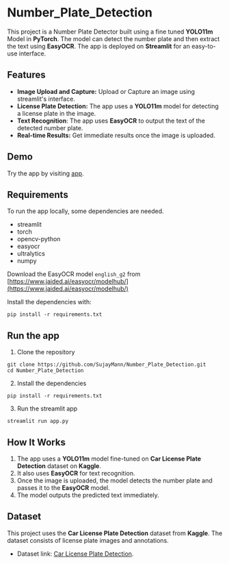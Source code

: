 # Number_Plate_Detection

This project is a Number Plate Detector built using a fine tuned **YOLO11m** Model in **PyTorch**. The model can detect the number plate and then extract the text using **EasyOCR**. The app is deployed on **Streamlit** for an easy-to-use interface.
## Features

* **Image Upload and Capture:** Upload or Capture an image using streamlit's interface.
* **License Plate Detection:** The app uses a **YOLO11m** model for detecting a license plate in the image.
* **Text Recognition**: The app uses **EasyOCR** to output the text of the detected number plate.
* **Real-time Results:** Get immediate results once the image is uploaded.

## Demo

Try the app by visiting [app](https://number-plate-detection-sm.streamlit.app/).

## Requirements

To run the app locally, some dependencies are needed.
* streamlit
* torch
* opencv-python
* easyocr
* ultralytics
* numpy

Download the EasyOCR model `english_g2` from [https://www.jaided.ai/easyocr/modelhub/](https://www.jaided.ai/easyocr/modelhub/)

Install the dependencies with:
```
pip install -r requirements.txt
```

## Run the app

1. Clone the repository
```
git clone https://github.com/SujayMann/Number_Plate_Detection.git
cd Number_Plate_Detection
```
2. Install the dependencies
```
pip install -r requirements.txt
```
3. Run the streamlit app
```
streamlit run app.py
```

## How It Works

1. The app uses a **YOLO11m** model fine-tuned on **Car License Plate Detection** dataset on **Kaggle**.
2. It also uses **EasyOCR** for text recognition.
3. Once the image is uploaded, the model detects the number plate and passes it to the **EasyOCR** model.
4. The model outputs the predicted text immediately.

## Dataset

This project uses the **Car License Plate Detection** dataset from **Kaggle**. The dataset consists of license plate images and annotations.
* Dataset link: [Car License Plate Detection](https://www.kaggle.com/datasets/andrewmvd/car-plate-detection).
